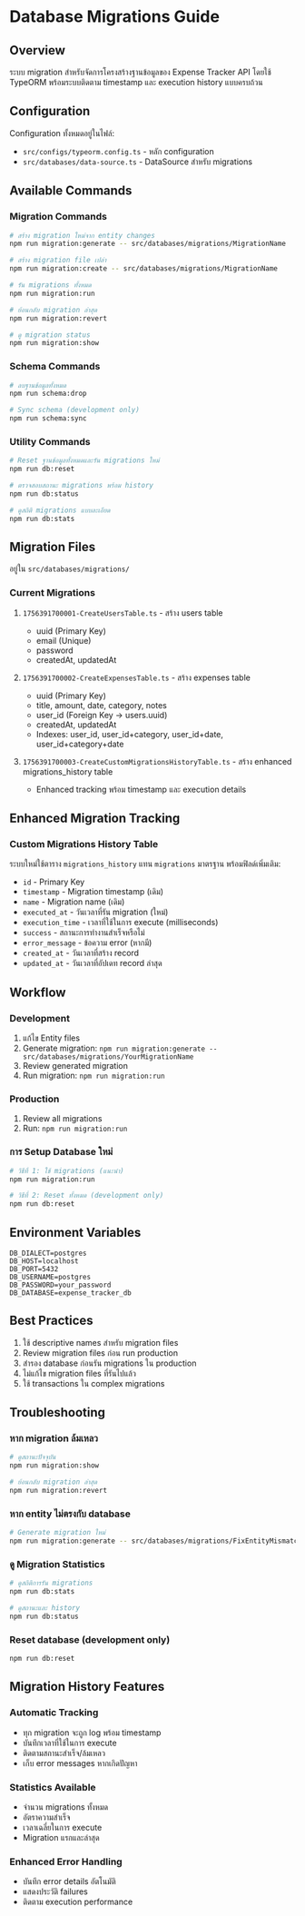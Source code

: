 # Database Migrations Guide

## Overview
ระบบ migration สำหรับจัดการโครงสร้างฐานข้อมูลของ Expense Tracker API โดยใช้ TypeORM พร้อมระบบติดตาม timestamp และ execution history แบบครบถ้วน

## Configuration
Configuration ทั้งหมดอยู่ในไฟล์:
- `src/configs/typeorm.config.ts` - หลัก configuration
- `src/databases/data-source.ts` - DataSource สำหรับ migrations

## Available Commands

### Migration Commands
```bash
# สร้าง migration ใหม่จาก entity changes
npm run migration:generate -- src/databases/migrations/MigrationName

# สร้าง migration file เปล่า
npm run migration:create -- src/databases/migrations/MigrationName

# รัน migrations ทั้งหมด
npm run migration:run

# ย้อนกลับ migration ล่าสุด
npm run migration:revert

# ดู migration status
npm run migration:show
```

### Schema Commands
```bash
# ลบฐานข้อมูลทั้งหมด
npm run schema:drop

# Sync schema (development only)
npm run schema:sync
```

### Utility Commands
```bash
# Reset ฐานข้อมูลทั้งหมดและรัน migrations ใหม่
npm run db:reset

# ตรวจสอบสถานะ migrations พร้อม history
npm run db:status

# ดูสถิติ migrations แบบละเอียด
npm run db:stats
```

## Migration Files
อยู่ใน `src/databases/migrations/`

### Current Migrations
1. `1756391700001-CreateUsersTable.ts` - สร้าง users table
   - uuid (Primary Key)
   - email (Unique)
   - password
   - createdAt, updatedAt

2. `1756391700002-CreateExpensesTable.ts` - สร้าง expenses table
   - uuid (Primary Key)
   - title, amount, date, category, notes
   - user_id (Foreign Key → users.uuid)
   - createdAt, updatedAt
   - Indexes: user_id, user_id+category, user_id+date, user_id+category+date

3. `1756391700003-CreateCustomMigrationsHistoryTable.ts` - สร้าง enhanced migrations_history table
   - Enhanced tracking พร้อม timestamp และ execution details

## Enhanced Migration Tracking

### Custom Migrations History Table
ระบบใหม่ใช้ตาราง `migrations_history` แทน `migrations` มาตรฐาน พร้อมฟิลด์เพิ่มเติม:

- `id` - Primary Key
- `timestamp` - Migration timestamp (เดิม)
- `name` - Migration name (เดิม) 
- `executed_at` - วันเวลาที่รัน migration (ใหม่)
- `execution_time` - เวลาที่ใช้ในการ execute (milliseconds)
- `success` - สถานะการทำงานสำเร็จหรือไม่
- `error_message` - ข้อความ error (หากมี)
- `created_at` - วันเวลาที่สร้าง record
- `updated_at` - วันเวลาที่อัปเดท record ล่าสุด

## Workflow

### Development
1. แก้ไข Entity files
2. Generate migration: `npm run migration:generate -- src/databases/migrations/YourMigrationName`
3. Review generated migration
4. Run migration: `npm run migration:run`

### Production
1. Review all migrations
2. Run: `npm run migration:run`

### การ Setup Database ใหม่
```bash
# วิธีที่ 1: ใช้ migrations (แนะนำ)
npm run migration:run

# วิธีที่ 2: Reset ทั้งหมด (development only)
npm run db:reset
```

## Environment Variables
```env
DB_DIALECT=postgres
DB_HOST=localhost
DB_PORT=5432
DB_USERNAME=postgres
DB_PASSWORD=your_password
DB_DATABASE=expense_tracker_db
```

## Best Practices
1. ใช้ descriptive names สำหรับ migration files
2. Review migration files ก่อน run production
3. สำรอง database ก่อนรัน migrations ใน production
4. ไม่แก้ไข migration files ที่รันไปแล้ว
5. ใช้ transactions ใน complex migrations

## Troubleshooting

### หาก migration ล้มเหลว
```bash
# ดูสถานะปัจจุบัน
npm run migration:show

# ย้อนกลับ migration ล่าสุด
npm run migration:revert
```

### หาก entity ไม่ตรงกับ database
```bash
# Generate migration ใหม่
npm run migration:generate -- src/databases/migrations/FixEntityMismatch
```

### ดู Migration Statistics
```bash
# ดูสถิติการรัน migrations
npm run db:stats

# ดูสถานะและ history
npm run db:status
```

### Reset database (development only)
```bash
npm run db:reset
```

## Migration History Features

### Automatic Tracking
- ทุก migration จะถูก log พร้อม timestamp
- บันทึกเวลาที่ใช้ในการ execute
- ติดตามสถานะสำเร็จ/ล้มเหลว
- เก็บ error messages หากเกิดปัญหา

### Statistics Available
- จำนวน migrations ทั้งหมด
- อัตราความสำเร็จ
- เวลาเฉลี่ยในการ execute
- Migration แรกและล่าสุด

### Enhanced Error Handling
- บันทึก error details อัตโนมัติ
- แสดงประวัติ failures
- ติดตาม execution performance
